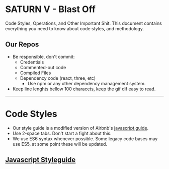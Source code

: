 # SATURN V - Blast Off
Code Styles, Operations, and Other Important Shit. This document contains everything you need to know about code styles, and methodology.

## Our Repos
* Be responsible, don't commit:
    * Credentials
    * Commented-out code
    * Compiled Files
    * Dependency code (react, three, etc)
        * Use npm or any other dependency management system.
* Keep line lenghts bellow 100 characets, keep the gif dif easy to read.

---------

# Code Styles
* Our style guide is a modified version of Airbnb's [javascript guide](https://github.com/airbnb/javascript).
* Use 2-space tabs. Don't start a fight about this.
* We use ES6 syntax whenever possible. Some legacy code bases may use ES5, at some point these will be updated.


## [Javascript Styleguide](https://github.com/tothemun/SATURN-V/blob/master/JAVASCRIPT.md)
